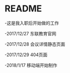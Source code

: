 ﻿# README
-这是我入职后开始做的工作   

-2017/12/27 东联教育官网

-2017/12/28 会议详情静态页面

-2017/12/29 404页面

-2018/1/17  移动端开始制作